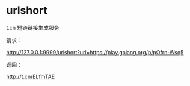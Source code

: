 # urlshort
t.cn 短链链接生成服务


请求：

http://127.0.0.1:9999/urlshort?url=https://play.golang.org/p/pOfrn-Wsq5

返回：

http://t.cn/ELfmTAE
